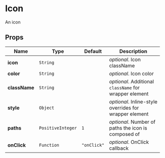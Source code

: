 # Icon

An icon

## Props
|Name|Type|Default|Description|
|----|----|-------|-----------|
| **icon** | <code>String</code> |  | *optional*. Icon className |
| **color** | <code>String</code> |  | *optional*. Icon color |
| **className** | <code>String</code> |  | *optional*. Additional `className` for wrapper element |
| **style** | <code>Object</code> |  | *optional*. Inline-style overrides for wrapper element |
| **paths** | <code>PositiveInteger</code> | <code>1</code> | *optional*. Number of paths the icon is composed of |
| **onClick** | <code>Function</code> | <code>"onClick"</code> | *optional*. OnClick callback |